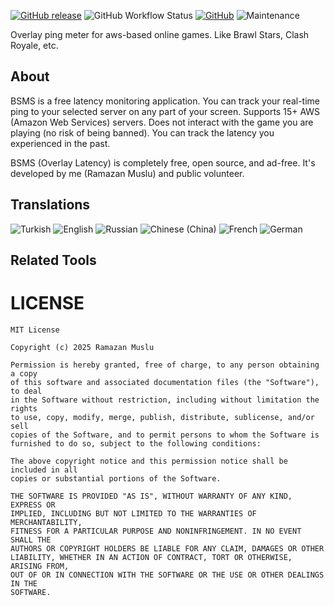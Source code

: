 <!-- ![IMAGE](IMAGE_URL) -->

[![GitHub release](https://img.shields.io/github/v/release/RamazanMuslu/BrawlStarsLatency.svg?logo=github&label=GitHub)](https://github.com/RamazanMuslu/BrawlStarsLatency/releases/latest)
![GitHub Workflow Status](https://img.shields.io/github/actions/workflow/status/leonlatsch/Photok/android.yml?branch=develop)
[![GitHub](https://img.shields.io/github/license/RamazanMuslu/BrawlStarsLatency)](https://github.com/RamazanMuslu/BrawlStarsLatency/)
![Maintenance](https://img.shields.io/maintenance/yes/2025)

Overlay ping meter for aws-based online games. Like Brawl Stars, Clash Royale, etc. 

## About
BSMS is a free latency monitoring application.
You can track your real-time ping to your selected server on any part of your screen.
Supports 15+ AWS (Amazon Web Services) servers.
Does not interact with the game you are playing (no risk of being banned).
You can track the latency you experienced in the past.

BSMS (Overlay Latency) is completely free, open source, and ad-free. It's developed by me (Ramazan Muslu) and public volunteer.

## Translations
<!-- BEGIN-TRANSLATIONS -->
![Turkish](https://img.shields.io/badge/Turkish-100%25-brightgreen)
![English](https://img.shields.io/badge/English-100%25-brightgreen)
![Russian](https://img.shields.io/badge/Russian-100%25-brightgreen)
![Chinese (China)](https://img.shields.io/badge/Chinese%20(China)-100%25-brightgreen)
![French](https://img.shields.io/badge/French-100%25-brightgreen)
![German](https://img.shields.io/badge/German-100%25-brightgreen)
<!-- END-TRANSLATIONS -->

<!-- > You want to help translating Photok? See [CONTRIBUTING](CONTRIBUTING.md#Translations) -->

## Related Tools

LICENSE
=======
    MIT License

    Copyright (c) 2025 Ramazan Muslu

    Permission is hereby granted, free of charge, to any person obtaining a copy
    of this software and associated documentation files (the "Software"), to deal
    in the Software without restriction, including without limitation the rights
    to use, copy, modify, merge, publish, distribute, sublicense, and/or sell
    copies of the Software, and to permit persons to whom the Software is
    furnished to do so, subject to the following conditions:

    The above copyright notice and this permission notice shall be included in all
    copies or substantial portions of the Software.

    THE SOFTWARE IS PROVIDED "AS IS", WITHOUT WARRANTY OF ANY KIND, EXPRESS OR
    IMPLIED, INCLUDING BUT NOT LIMITED TO THE WARRANTIES OF MERCHANTABILITY,
    FITNESS FOR A PARTICULAR PURPOSE AND NONINFRINGEMENT. IN NO EVENT SHALL THE
    AUTHORS OR COPYRIGHT HOLDERS BE LIABLE FOR ANY CLAIM, DAMAGES OR OTHER
    LIABILITY, WHETHER IN AN ACTION OF CONTRACT, TORT OR OTHERWISE, ARISING FROM,
    OUT OF OR IN CONNECTION WITH THE SOFTWARE OR THE USE OR OTHER DEALINGS IN THE
    SOFTWARE.